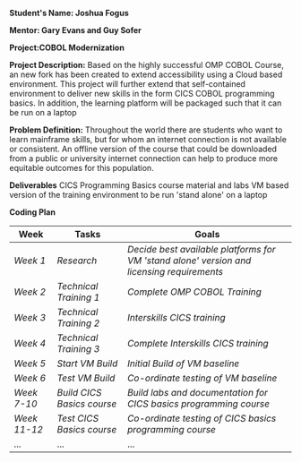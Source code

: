 **Student's Name: Joshua Fogus**

**Mentor: Gary Evans and Guy Sofer**

**Project:COBOL Modernization**

**Project Description:**
Based on the highly successful OMP COBOL Course, an new fork has been created to extend accessibility using a Cloud based environment. This project will further extend that self-contained environment to deliver new skills in the form CICS COBOL programming basics. In addition, the learning platform will be packaged such that it can be run on a laptop

**Problem Definition:**
Throughout the world there are students who want to learn mainframe skills, but for whom an internet connection is not available or consistent.  An offline version of the course that could be downloaded from a public or university internet connection can help to produce more equitable outcomes for this population.

**Deliverables**
CICS Programming Basics course material and labs
VM based version of the training environment to be run 'stand alone' on a laptop

**Coding Plan**

| Week | Tasks | Goals |
|------|-------|-------|
| _Week 1_ | _Research_ | _Decide best available platforms for VM 'stand alone' version and licensing requirements_ |
| _Week 2_ | _Technical Training 1_ | _Complete OMP COBOL Training_ |
| _Week 3_ | _Technical Training 2_ | _Interskills CICS training_ |
| _Week 4_ | _Technical Training 3_ | _Complete Interskills CICS training_ |
| _Week 5_ | _Start VM Build_ | _Initial Build of VM baseline_ |
| _Week 6_ | _Test VM Build_ | _Co-ordinate testing of VM baseline_ |
| _Week 7-10_ | _Build CICS Basics course_ | _Build labs and documentation for CICS basics programming course_ |
| _Week 11-12_ | _Test CICS Basics course_ | _Co-ordinate testing of CICS basics programming course_ |
| ... | ... | ... |
